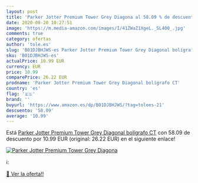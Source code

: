 ```yaml
---
layout: post
title: 'Parker Jotter Premium Tower Grey Diagona al 58.09 % de descuento'
date: 2020-08-20 10:27:51
image: 'https://m.media-amazon.com/images/I/41ZWaZ1XgeL._SL400_.jpg'
comments: true
category: ofertas
author: 'tole.es'
slug: 'B01DJBHJWS-es Parker Jotter Premium Tower Grey Diagonal bolígrafo CT'
sku: 'B01DJBHJWS-es'
actualPrice: 10.99 EUR
currency: EUR
price: 10.99
comparePrice: 26.22 EUR
prodname: 'Parker Jotter Premium Tower Grey Diagonal bolígrafo CT'
country: 'es'
flag: '🇪🇸'
brand: ''
buyurl: 'https://www.amazon.es/dp/B01DJBHJWS/?tag=tolees-21'
descuento: '58.09'
average: '10.99'
---
```


Está [Parker Jotter Premium Tower Grey Diagonal bolígrafo CT](https://www.amazon.es/dp/B01DJBHJWS/?tag=tolees-21) con 58.09 de descuento por 10.99 EUR (original: 26.22 EUR) en el siguiente enlace!

[![Parker Jotter Premium Tower Grey Diagona](https://m.media-amazon.com/images/I/41ZWaZ1XgeL._SL400_.jpg)](https://www.amazon.es/dp/B01DJBHJWS/?tag=tolees-21)

ℹ️:


[🛒 Ver la oferta!!](https://www.amazon.es/dp/B01DJBHJWS/?tag=tolees-21)
